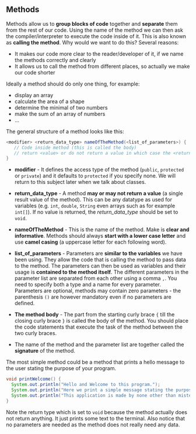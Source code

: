 <!-- toc -->

## Methods

Methods allow us to **group blocks of code** together and **separate** them from the rest of our code. Using the name of the method we can then ask the compiler/interpreter to execute the code inside of it. This is also known as **calling the method**. Why would we want to do this? Several reasons:
* It makes our code more clear to the reader/developer of it, if we name the methods correctly and clearly
* It allows us to call the method from different places, so actually we make our code shorter

Ideally a method should do only one thing, for example:
* display an array
* calculate the area of a shape
* determine the minimal of two numbers
* make the sum of an array of numbers
* ...

The general structure of a method looks like this:

```java
<modifier> <return_data_type> nameOfTheMethod(<list_of_parameters>) {
   // Code inside method (this is called the body)
   // return <value> or do not return a value in which case the <return_data_type> is void
}
```

* **modifier** - It defines the access type of the method (`public`, `protected` or `private`) and it defaults to `protected` if you specify none. We will return to this subject later when we talk about classes.

* **return_data_type** - A method **may or may not return a value** (a single result value of the method). This can be any datatype as used for variables (e.g. `int`, `double`, `String` even arrays such as for example `int[]`). If no value is returned, the *return_data_type* should be set to `void`.

* **nameOfTheMethod** - This is the name of the method. Make is **clear and informative**. Methods should always **start with a lower case letter** and use **camel casing** (a uppercase letter for each following word).

* **list_of_parameters** - Parameters are **similar to the variables** we have been using. They allow the code that is calling the method to pass data to the method. The parameters can then be used as variables and their usage is **contained to the method itself**. The different parameters in the parameter list are separated from each other using a comma `,`. You need to specify both a type and a name for every parameter. Parameters are optional, methods may contain zero parameters - the parenthesis `()` are however mandatory even if no parameters are defined.

* **The method body** - The part from the starting curly brace `{` till the closing curly brace `}` is called the body of the method. You should place the code statements that execute the task of the method between the two curly braces.

* The name of the method and the parameter list are together called the **signature** of the method.

The most simple method could be a method that prints a hello message to the user stating the purpose of your program.

```java
void printWelcome() {
  System.out.println("Hello and Welcome to this program.");
  System.out.println("Here we print a simple message stating the purpose of the program.");
  System.out.println("This application is made by none other than mister Java Himself.");
}
```

Note the return type which is set to `void` because the method actually does not return anything. It just prints some text to the terminal. Also notice that no parameters are needed as the method does not really need any data.


<!-- Voorbeeld programma voor de les: de oppervlakte berekenen van een aantal shapes (circle, rechthoek, triangle, ...). Alles in 1 blok code. Dan daarna beginnen met een aantal methodes te maken. -->


<!-- Some programmers also speak about functions and procedures. However for object oriented languages this is not entirely correct. Functions and procedures are part of functional programming languages such as C. In those languages a procedure is a function that does not return a result value. In object oriented programming this difference is not made and they are all called methods. Of course some object oriented languages allow you to define methods that are not part of a class, in this case the name functions can be considered correct. -->
